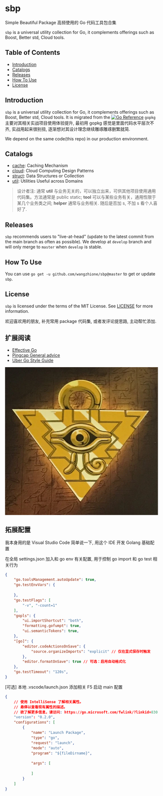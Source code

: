 # sbp

Simple Beautiful Package 高频使用的 Go 代码工具包合集

`sbp` is a universal utility collection for Go, it complements offerings such as Boost, Better std, Cloud tools.

## Table of Contents

- [Introduction](#Introduction)
- [Catalogs](#Catalogs)
- [Releases](#Releases)
- [How To Use](#How-To-Use)
- [License](#License)

## Introduction

`sbp` is a universal utility collection for Go, it complements offerings such as Boost, Better std, Cloud tools. It is migrated from the [![Go Reference](https://pkg.go.dev/badge/github.com/bytedance/gopkg.svg)](https://pkg.go.dev/github.com/bytedance/gopkg) `gopkg` 主要对其相关实战项目使用体验提升, 最初用 gopkg 感觉是里面代码水平层次不齐, 实战用起来很别扭, 逐渐想对其设计理念继续雕琢雕琢删繁就简.

We depend on the same code(this repo) in our production environment.

## Catalogs

* [cache](https://github.com/wangzhione/sbp/tree/master/cache): Caching Mechanism
* [cloud](https://github.com/wangzhione/sbp/tree/master/cloud): Cloud Computing Design Patterns
* [struct](https://github.com/wangzhione/sbp/tree/master/struct): Data Structures or Collection
* [util](https://github.com/wangzhione/sbp/tree/master/util): Utilities Useful across Domains

> 设计者注: 通常 **util** 与业务无关的，可以独立出来，可供其他项目使用通用代码集。方法通常是 public static; **tool** 可以与某些业务有关，通用性限于某几个业务类之间; **helper** 通常与业务相关. 随后是否加 s, 不加 s 看个人喜好了. 

## Releases

`sbp` recommends users to "live-at-head" (update to the latest commit from the main branch as often as possible).
We develop at `develop` branch and will only merge to `master` when `develop` is stable.

## How To Use

You can use `go get -u github.com/wangzhione/sbp@master` to get or update `sbp`.

## License

`sbp` is licensed under the terms of the MIT License. See [LICENSE](LICENSE) for more information.

欢迎喜欢用的朋友, 补充常用 package 代码集, 或者发评论提思路, 主动帮忙添加.

## 扩展阅读

- [Effective Go](https://golang.org/doc/effective_go)
- [Pingcap General advice](https://pingcap.github.io/style-guide/general.html)
- [Uber Go Style Guide](https://github.com/uber-go/guide/blob/master/style.md)

![](god.webp)

## 拓展配置

我本身用的是 Visual Studio Code 简单说一下, 用这个 IDE 开发 Golang 基础配置

在全局 settings.json 加入和 go env 有关配置, 用于控制 go import 和 go test 相关行为

```JSON
{
    "go.toolsManagement.autoUpdate": true,
    "go.testEnvVars": {
        
    },
    "go.testFlags": [
        "-v", "-count=1"
    ],
    "gopls": {
        "ui.importShortcut": "both",
        "formatting.gofumpt": true,
        "ui.semanticTokens": true,
    },
    "[go]": {
        "editor.codeActionsOnSave": {
            "source.organizeImports": "explicit" // 仅在显式保存时触发
        },
        "editor.formatOnSave": true // 可选：启用自动格式化
    },
    "go.testTimeout": "120s",
}
```

[可选] 本地 .vscode/launch.json 添加相关 F5 启动 main 配置

```json
{
    // 使用 IntelliSense 了解相关属性。 
    // 悬停以查看现有属性的描述。
    // 欲了解更多信息，请访问: https://go.microsoft.com/fwlink/?linkid=830387
    "version": "0.2.0",
    "configurations": [
        {
            "name": "Launch Package",
            "type": "go",
            "request": "launch",
            "mode": "auto",
            "program": "${fileDirname}",

            "args": [
                
            ]
        }
    ]
}
```